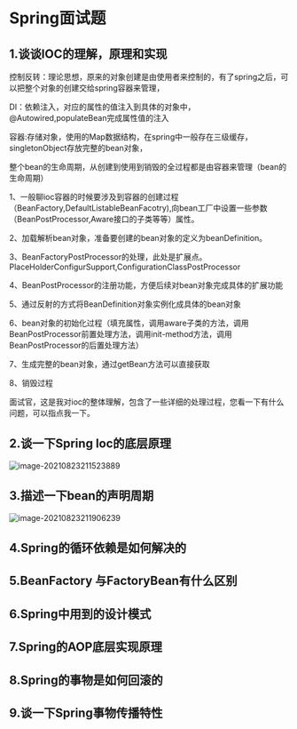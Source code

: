 # Spring面试题

## 1.谈谈IOC的理解，原理和实现

控制反转：理论思想，原来的对象创建是由使用者来控制的，有了spring之后，可以把整个对象的创建交给spring容器来管理，

​	DI：依赖注入，对应的属性的值注入到具体的对象中，@Autowired,populateBean完成属性值的注入

容器:存储对象，使用的Map数据结构，在spring中一般存在三级缓存，singletonObject存放完整的bean对象，

​	整个bean的生命周期，从创建到使用到销毁的全过程都是由容器来管理（bean的生命周期）



1、一般聊ioc容器的时候要涉及到容器的创建过程（BeanFactory,DefaultListableBeanFacotry),向bean工厂中设置一些参数（BeanPostProcessor,Aware接口的子类等等）属性。

2、加载解析bean对象，准备要创建的bean对象的定义为beanDefinition。

3、BeanFactoryPostProcessor的处理，此处是扩展点。PlaceHolderConfigurSupport,ConfigurationClassPostProcessor

4、BeanPostProcessor的注册功能，方便后续对bean对象完成具体的扩展功能

5、通过反射的方式将BeanDefinition对象实例化成具体的bean对象

6、bean对象的初始化过程（填充属性，调用aware子类的方法，调用BeanPostProcessor前置处理方法，调用init-method方法，调用BeanPostProcessor的后置处理方法）

7、生成完整的bean对象，通过getBean方法可以直接获取

8、销毁过程

面试官，这是我对ioc的整体理解，包含了一些详细的处理过程，您看一下有什么问题，可以指点我一下。



## 2.谈一下Spring Ioc的底层原理

![image-20210823211523889](D:\workspace\springDemo\image-20210823211523889.png)

## 3.描述一下bean的声明周期

![image-20210823211906239](D:\workspace\springDemo\image-20210823211906239.png)

## 4.Spring的循环依赖是如何解决的

## 5.BeanFactory 与FactoryBean有什么区别

## 6.Spring中用到的设计模式

## 7.Spring的AOP底层实现原理

## 8.Spring的事物是如何回滚的

## 9.谈一下Spring事物传播特性